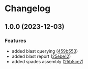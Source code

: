 # Changelog

## 1.0.0 (2023-12-03)


### Features

* added blast querying ([459b553](https://github.com/xsitarcik/assembly/commit/459b55358dba52763ea234581113a9c7b509c259))
* added blast report ([25ebe12](https://github.com/xsitarcik/assembly/commit/25ebe12f183a4b0b75b5810f0125a6e380477b67))
* added spades assembly ([25b5ce7](https://github.com/xsitarcik/assembly/commit/25b5ce7fd6a68dc3229ce83b60b9b1ad6470b474))
